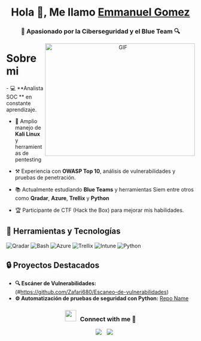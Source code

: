<h1 align="center">Hola 👋, Me llamo <a href="https://100rabhcsmc.github.io/Me.io/" target="blank">
Emmanuel Gomez</a></h1>
<h3 align="center"> 🔐 Apasionado por la Ciberseguridad y el Blue Team 🔍  </h3>



<a target="_blank" align="center">
  <img align="right" top="800" height="300" width="400" alt="GIF" src="https://media.giphy.com/media/SWoSkN6DxTszqIKEqv/giphy.gif">
</a>
<h1> Sobre mi </h1> 
- 💻 **Analista SOC ** en constante aprendizaje. 

- 🐧 Amplio manejo de **Kali Linux** y herramientas de pentesting

-  ⚒️ Experiencia con **OWASP Top 10**, análisis de vulnerabilidades y pruebas de penetración.  

- 📚 Actualmente estudiando **Blue Teams** y herramientas Siem entre otros como **Qradar**, **Azure**, **Trellix** y **Python**

- 🏆 Participante de CTF (Hack the Box) para mejorar mis habilidades.


## 🧰 Herramientas y Tecnologías  
![Qradar](https://img.shields.io/badge/Qradar-1793D1?style=flat-square&logo=qradar&logoColor=white)
![Bash](https://img.shields.io/badge/Bash-004B87?style=flat-square&logo=bash&logoColor=white)
![Azure](https://img.shields.io/badge/Azure-1679A7?style=flat-square&logo=azure&logoColor=white)
![Trellix](https://img.shields.io/badge/Trellix-FF6F00?style=flat-square&logo=trellixlogoColor=white)
![Intune](https://img.shields.io/badge/intune-20232A?style=flat-square&logo=proxmox&logoColor=white)
![Python](https://img.shields.io/badge/Python-3776AB?style=flat-square&logo=python&logoColor=white)  

## 🔒 Proyectos Destacados  
- **🔍 Escáner de Vulnerabilidades:**(#https://github.com/Zafari680/Escaneo-de-vulnerabilidades)  
- **⚙️ Automatización de pruebas de seguridad con Python:** [Repo Name](#)  


<h3 align="center" > <img src="https://media.giphy.com/media/iY8CRBdQXODJSCERIr/giphy.gif" width="30" height="30" style="margin-right: 10px;">Connect with me 🤝 </h3>

<p align="center">
<div align="center"  class="icons-social" style="margin-left: 10px;">
        <a style="margin-left: 10px;"  target="_blank" href="https://www.linkedin.com/in/emmanuel-gomez-analista/">
			<img src="https://img.icons8.com/doodle/40/000000/linkedin--v2.png"></a>
        <a style="margin-left: 10px;" target="_blank" href="https://github.com/Zafari680">
		<img src="https://img.icons8.com/doodle/40/000000/github--v1.png"></a>
      </div>

</p>
